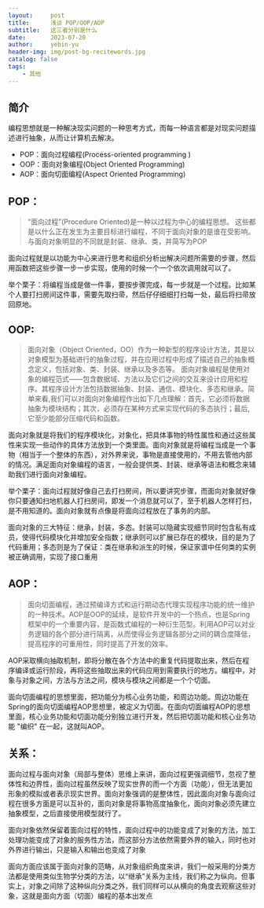 ```yaml
---
layout:     post
title:      浅谈 POP/OOP/AOP
subtitle:   这三者分别是什么
date:       2023-07-20
author:     yebin-yu
header-img: img/post-bg-recitewords.jpg
catalog: false
tags:
    - 其他
---
```


## 简介

编程思想就是一种解决现实问题的一种思考方式，而每一种语言都是对现实问题描述进行抽象，从而让计算机去解决。

- POP：面向过程编程(Process-oriented programming )
- OOP：面向对象编程(Object Oriented Programming)
- AOP：面向切面编程(Aspect Oriented Programming)



## POP：

> “面向过程”(Procedure Oriented)是一种以过程为中心的编程思想。
> 这些都是以什么正在发生为主要目标进行编程，不同于面向对象的是谁在受影响。与面向对象明显的不同就是封装、继承、类，并简写为POP

面向过程就是以功能为中心来进行思考和组织分析出解决问题所需要的步骤，然后用函数把这些步骤一步一步实现，使用的时候一个一个依次调用就可以了。

举个栗子：将编程当成是做一件事，要按步骤完成，每一步就是一个过程。比如某个人要打扫房间这件事，需要先取扫帚，然后仔仔细细打扫每一处，最后将扫帚放回原地。



## OOP:

> 面向对象（Object Oriented，OO）作为一种新型的程序设计方法，其是以对象模型为基础进行的抽象过程，并在应用过程中形成了描述自己的抽象概念定义，包括对象、类、封装、继承以及多态等。
> 面向对象编程是使用对象的编程范式——包含数据域、方法以及它们之间的交互来设计应用和程序。其程序设计方法包括数据抽象、封装、通信、模块化、多态和继承。简单来看,我们可以对面向对象编程作出如下几点理解：首先，它必须将数据抽象为模块结构；其次，必须存在某种方式来实现代码的多态执行；最后,它至少能部分压缩代码和函数。

面向对象就是将我们的程序模块化，对象化，把具体事物的特性属性和通过这些属性来实现一些动作的具体方法放到一个类里面。面向对象就是将编程当成是一个事物（相当于一个整体的东西），对外界来说，事物是直接使用的，不用去管他内部的情况。满足面向对象编程的语言，一般会提供类、封装、继承等语法和概念来辅助我们进行面向对象编程。

举个栗子：面向过程就好像自己去打扫房间，所以要讲究步骤，而面向对象就好像你只要通知扫地机器人打扫房间，即发一个消息就可以了，至于机器人怎样打扫，是不用知道的。面向对象就有点像是将面向过程放在了事务的内部。

面向对象的三大特征：继承，封装，多态。封装可以隐藏实现细节同时包含私有成员，使得代码模块化并增加安全指数；继承则可以扩展已存在的模块，目的是为了代码重用；多态则是为了保证：类在继承和派生的时候，保证家谱中任何类的实例被正确调用，实现了接口重用



## AOP：

> 面向切面编程，通过预编译方式和运行期动态代理实现程序功能的统一维护的一种技术。AOP是OOP的延续，是软件开发中的一个热点，也是Spring框架中的一个重要内容，是函数式编程的一种衍生范型。利用AOP可以对业务逻辑的各个部分进行隔离，从而使得业务逻辑各部分之间的耦合度降低，提高程序的可重用性，同时提高了开发的效率。

AOP采取横向抽取机制，即将分散在各个方法中的重复代码提取出来，然后在程序编译或运行阶段，再将这些抽取出来的代码应用到需要执行的地方。编程中，对象与对象之间，方法与方法之间，模块与模块之间都是一个个切面。

面向切面编程的思想里面，把功能分为核心业务功能，和周边功能。周边功能在Spring的面向切面编程AOP思想里，被定义为切面。在面向切面编程AOP的思想里面，核心业务功能和切面功能分别独立进行开发，然后把切面功能和核心业务功能 "编织" 在一起，这就叫AOP。





## 关系：

面向过程与面向对象（局部与整体）思维上来讲，面向过程更强调细节，忽视了整体性和边界性，面向过程虽然反映了现实世界的而一个方面（功能），但无法更加形象的模拟或者表示现实世界。面向对象强调的是整体性，因此面向对象与面向过程在很多方面是可以互补的，面向对象是将事物高度抽象化，面向对象必须先建立抽象模型，之后直接使用模型就行了。

面向对象依然保留着面向过程的特性，面向过程中的功能变成了对象的方法，加工处理功能变成了对象的服务性方法，而这部分方法依然需要外界的输入，同时也对外界进行输出，只是输入和输出也变成了对象

面向方面应该属于面向对象的范畴，从对象组织角度来讲，我们一般采用的分类方法都是使用类似生物学分类的方法，以“继承”关系为主线，我们称之为纵向。但事实上，对象之间除了这种纵向分类之外，我们同样可以从横向的角度去观察这些对象，这就是面向方面（切面）编程的基本出发点
